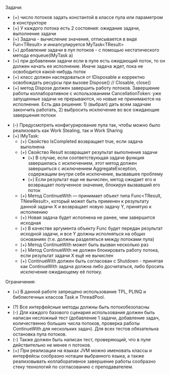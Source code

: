 Задачи:

+ (+) число потоков задать константой в классе пула или параметром в конструкторе
+ (+) У каждого потока есть 2 состояния: ожидание задачи, выполнение задачи
+ (+) Задача - вычисление значения, отписывается в виде Fun\<TResult\> и инкапсулируется MyTask\<TResult\>
+ (+) добавление задачи в пул потоков - с помощью нестатического метода enqueue(IMyTask a)
+ (+) при добавлении задачи если в пуле есть ожидающий поток, то он должен начать ее исполнение. Иначе задача ждет, пока не освободится какой-нибудь поток
+ (+) класс должен наследоваться от IDisposable и корректно освобождать ресурсы при вызове Dispose()  // Closable, close()
+ (+) метод Dispose должен завершить работу потоков. Завершение работы коллаборативное с использованием CancellationToken: уже запущенные задачи не прерываются, но новые не принимаются на исполнение. Есть два решения: 1) (выбрал) дать всем задачам закончить работать, 2) выбросить исключение во все ожидающие завершения потоки
- (-) Предусмотреть конфигурирование пула так, чтобы можно было реализовать как Work Stealing, так и Work Sharing
- (+) IMyTask:
  + (+) Свойство IsCompleted возвращает true, если задача выполнена
  + (+) Свойство Result возвращает результат выполнения задачи
    - (+) В случае, если соответствующая задаче функция завершилась с исключением, этот метод должен завершиться с исключением AggregateException, содержащим внутри себя исключение, вызвавшее проблему
    - (+) Если результат еще не вычислен, метод ожидает его и возвращает полученное значение, блокируя вызвавший его поток
  + (+) Метод ContinueWith — принимает объект типа Func<TResult, TNewResult>, который может быть применен к результату данной задачи X и возвращает новую задачу Y, принятую к исполнению
  + (+) Новая задача будет исполнена не ранее, чем завершится исходная
  + (+) В качестве аргумента объекту Func будет передан результат исходной задачи, и все Y должны исполняться на общих основаниях (т.е. должны разделяться между потоками пула)
  + (+) Метод ContinueWith может быть вызван несколько раз
  + (+) Метод ContinueWith не должен блокировать работу потока, если результат задачи X ещё не вычислен
  + (+) ContinueWith должен быть согласован с Shutdown - принятая как ContinueWith задача должна либо досчитаться, либо бросить исключение ожидающему её потоку.

Ограничения:
+ (+) В данной работе запрещено использование TPL, PLINQ и библиотечных классов Task и ThreadPool.
- (?) Все интерфейсные методы должны быть потокобезопасны
- (-) Для каждого базового сценария использования должен быть написан несложный тест (добавление 1 задачи, добавление задач, количественно больших числа потоков, проверка работы ContinueWith для нескольких задач). Для всех тестов обязательна остановка пула потоков.
- (-) Также должен быть написан тест, проверяющий, что в пуле действительно не менее n потоков.
- (+) При реализации на языках JVM можно именовать классы и интерфейсы сообразно нотации выбранного языка, а также реализовывать коллаборативное завершение работы сообразно стеку технологий по согласованию с преподавателем.

